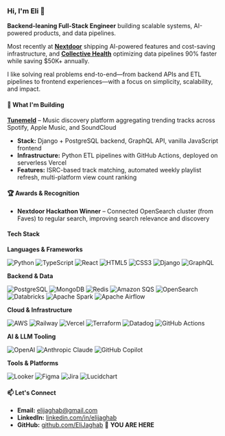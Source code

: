 ### Hi, I'm Eli 👋

**Backend-leaning Full-Stack Engineer** building scalable systems, AI-powered products, and data pipelines.

Most recently at **[Nextdoor](https://nextdoor.com)** shipping AI-powered features and cost-saving infrastructure, and **[Collective Health](https://collectivehealth.com)** optimizing data pipelines 90% faster while saving $50K+ annually.

I like solving real problems end-to-end—from backend APIs and ETL pipelines to frontend experiences—with a focus on simplicity, scalability, and impact.

#### 🚀 What I'm Building

**[Tunemeld](https://tunemeld.com)** – Music discovery platform aggregating trending tracks across Spotify, Apple Music, and SoundCloud
- **Stack:** Django + PostgreSQL backend, GraphQL API, vanilla JavaScript frontend
- **Infrastructure:** Python ETL pipelines with GitHub Actions, deployed on serverless Vercel
- **Features:** ISRC-based track matching, automated weekly playlist refresh, multi-platform view count ranking

#### 🏆 Awards & Recognition

- **Nextdoor Hackathon Winner** – Connected OpenSearch cluster (from Faves) to regular search, improving search relevance and discovery

#### Tech Stack

**Languages & Frameworks**

![Python](https://img.shields.io/badge/Python-3776AB?style=flat-square&logo=python&logoColor=white)
![TypeScript](https://img.shields.io/badge/TypeScript-3178C6?style=flat-square&logo=typescript&logoColor=white)
![React](https://img.shields.io/badge/React-61DAFB?style=flat-square&logo=react&logoColor=black)
![HTML5](https://img.shields.io/badge/HTML5-E34F26?style=flat-square&logo=html5&logoColor=white)
![CSS3](https://img.shields.io/badge/CSS3-1572B6?style=flat-square&logo=css3&logoColor=white)
![Django](https://img.shields.io/badge/Django-092E20?style=flat-square&logo=django&logoColor=white)
![GraphQL](https://img.shields.io/badge/GraphQL-E10098?style=flat-square&logo=graphql&logoColor=white)

**Backend & Data**

![PostgreSQL](https://img.shields.io/badge/PostgreSQL-4169E1?style=flat-square&logo=postgresql&logoColor=white)
![MongoDB](https://img.shields.io/badge/MongoDB-47A248?style=flat-square&logo=mongodb&logoColor=white)
![Redis](https://img.shields.io/badge/Redis-DC382D?style=flat-square&logo=redis&logoColor=white)
![Amazon SQS](https://img.shields.io/badge/Amazon%20SQS-FF4F8B?style=flat-square&logo=amazonsqs&logoColor=white)
![OpenSearch](https://img.shields.io/badge/OpenSearch-005EB8?style=flat-square&logo=opensearch&logoColor=white)
![Databricks](https://img.shields.io/badge/Databricks-FF3621?style=flat-square&logo=databricks&logoColor=white)
![Apache Spark](https://img.shields.io/badge/Apache%20Spark-E25A1C?style=flat-square&logo=apachespark&logoColor=white)
![Apache Airflow](https://img.shields.io/badge/Apache%20Airflow-017CEE?style=flat-square&logo=apacheairflow&logoColor=white)

**Cloud & Infrastructure**

![AWS](https://img.shields.io/badge/AWS-232F3E?style=flat-square&logo=amazonaws&logoColor=white)
![Railway](https://img.shields.io/badge/Railway-0B0D0E?style=flat-square&logo=railway&logoColor=white)
![Vercel](https://img.shields.io/badge/Vercel-000000?style=flat-square&logo=vercel&logoColor=white)
![Terraform](https://img.shields.io/badge/Terraform-844FBA?style=flat-square&logo=terraform&logoColor=white)
![Datadog](https://img.shields.io/badge/Datadog-632CA6?style=flat-square&logo=datadog&logoColor=white)
![GitHub Actions](https://img.shields.io/badge/GitHub%20Actions-2088FF?style=flat-square&logo=githubactions&logoColor=white)

**AI & LLM Tooling**

![OpenAI](https://img.shields.io/badge/OpenAI-412991?style=flat-square&logo=openai&logoColor=white)
![Anthropic Claude](https://img.shields.io/badge/Claude-181818?style=flat-square&logo=anthropic&logoColor=white)
![GitHub Copilot](https://img.shields.io/badge/GitHub%20Copilot-000000?style=flat-square&logo=githubcopilot&logoColor=white)

**Tools & Platforms**

![Looker](https://img.shields.io/badge/Looker-4285F4?style=flat-square&logo=looker&logoColor=white)
![Figma](https://img.shields.io/badge/Figma-F24E1E?style=flat-square&logo=figma&logoColor=white)
![Jira](https://img.shields.io/badge/Jira-0052CC?style=flat-square&logo=jira&logoColor=white)
![Lucidchart](https://img.shields.io/badge/Lucidchart-F96E07?style=flat-square&logo=lucidchart&logoColor=white)

#### 📫 Let's Connect

- **Email:** elijaghab@gmail.com
- **LinkedIn:** [linkedin.com/in/elijaghab](https://linkedin.com/in/elijaghab)
- **GitHub:** [github.com/EliJaghab](https://github.com/EliJaghab) 📍 **YOU ARE HERE**
